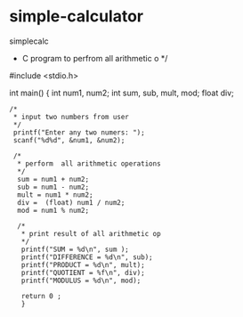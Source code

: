 # simple-calculator
simplecalc
* C program to perfrom all arithmetic o
*/

#include  <stdio.h>

int main()
{
    int num1, num2;
    int sum, sub, mult, mod;
    float div;
    
    /*
     * input two numbers from user
     */
     printf("Enter any two numers: ");
     scanf("%d%d", &num1, &num2);
     
     /*
      * perform  all arithmetic operations
      */
      sum = num1 + num2;
      sub = num1 - num2;
      mult = num1 * num2;
      div =  (float) num1 / num2;
      mod = num1 % num2;
      
      /*
       * print result of all arithmetic op
       */
       printf("SUM = %d\n", sum );
       printf("DIFFERENCE = %d\n", sub);
       printf("PRODUCT = %d\n", mult);
       printf("QUOTIENT = %f\n", div);
       printf("MODULUS = %d\n", mod);
       
       return 0 ;
       }
   
